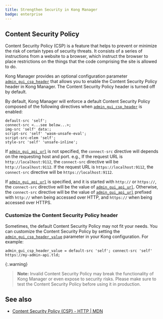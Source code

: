 ```yaml
---
title: Strengthen Security in Kong Manager
badge: enterprise
---
```



## Content Security Policy

Content Security Policy (CSP) is a feature that helps to prevent or minimize the risk of certain types of security threats. It consists of a series of instructions from a website to a browser, which instruct the browser to place restrictions on the things that the code comprising the site is allowed to do.

Kong Manager provides an optional configuration parameter [`admin_gui_csp_header`] that allows you to enable the Content Security Policy header in Kong Manager. The Content Security Policy header is turned off by default.

By default, Kong Manager will enforce a default Content Security Policy composed of the following directives when [`admin_gui_csp_header`] is enabled:

```
default-src 'self';
connect-src <...see below...>;
img-src 'self' data:;
script-src 'self' 'wasm-unsafe-eval';
script-src-elem 'self';
style-src 'self' 'unsafe-inline';
```

If [`admin_gui_api_url`] is not specified, the `connect-src` directive will depends on the requesting host and port. e.g., If the request URL is `http://localhost:9112`, the `connect-src` directive will be `http://localhost:9112`. If the request URL is `https://localhost:9112`, the `connect-src` directive will be `https://localhost:9112`.

If [`admin_gui_api_url`] is specified, and it is started with `http://` or `https://`, the `connect-src` directive will be the value of [`admin_gui_api_url`]. Otherwise, the `connect-src` directive will be the value of [`admin_gui_api_url`] prefixed with `http://` when being accessed over HTTP, and `https://` when being accessed over HTTPS.

### Customize the Content Security Policy header

Sometimes, the default Content Security Policy may not fit your needs. You can customize the Content Security Policy by setting the [`admin_gui_csp_header_value`] parameter in your Kong configuration. For example:

```
admin_gui_csp_header_value = default-src 'self'; connect-src 'self' https://my-admin-api.tld;
```

{:.warning}
> **Note:** Invalid Content Security Policy may break the functionality of Kong Manager or even expose to security risks. Please make sure to test the Content Security Policy before using it in production.

## See also

* [Content Security Policy (CSP) - HTTP \| MDN](https://developer.mozilla.org/en-US/docs/Web/HTTP/CSP)

[`admin_gui_api_url`]: /gateway/{{page.release}}/reference/configuration/#admin_gui_api_url
[`admin_gui_csp_header`]: /gateway/{{page.release}}/reference/configuration/#admin_gui_csp_header
[`admin_gui_csp_header_value`]: /gateway/{{page.release}}/reference/configuration/#admin_gui_csp_header_value

